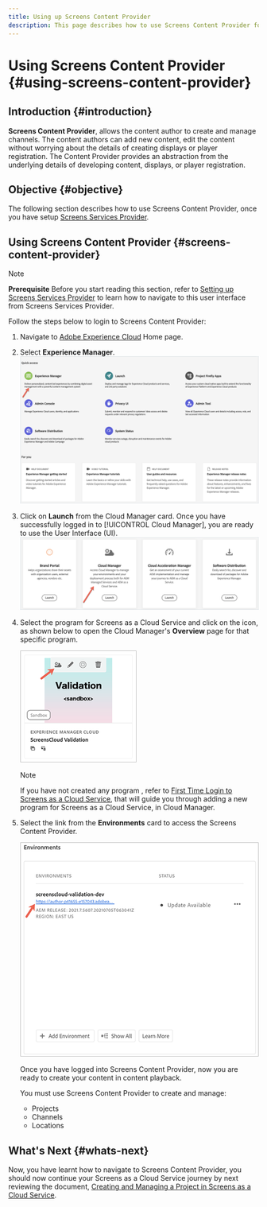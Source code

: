 ```yaml
---
title: Using up Screens Content Provider
description: This page describes how to use Screens Content Provider for creating content.
---
```


# Using Screens Content Provider {#using-screens-content-provider}

## Introduction {#introduction}

**Screens Content Provider**, allows the content author to create and manage channels. The content authors can add new content, edit the content without worrying about the details of creating displays or player registration. The Content Provider provides an abstraction from the underlying details of developing content, displays, or player registration.

## Objective {#objective}

The following section describes how to use Screens Content Provider, once you have setup [Screens Services Provider](https://experienceleague.adobe.com/docs/experience-manager-cloud-service/screens-as-cloud-service/configure-screens-cloud/navigating-to-screens-services-provider.html?lang=en). 

## Using Screens Content Provider {#screens-content-provider}

>[!NOTE]
>**Prerequisite**
>Before you start reading this section, refer to [Setting up Screens Services Provider](https://experienceleague.adobe.com/docs/experience-manager-cloud-service/screens-as-cloud-service/configure-screens-cloud/navigating-to-screens-services-provider.html?lang=en) to learn how to navigate to this user interface from Screens Services Provider.

Follow the steps below to login to Screens Content Provider:

1. Navigate to [Adobe Experience Cloud](https://experience.adobe.com) Home page.

1. Select **Experience Manager**.
   ![](/help/onboarding/getting-access-to-aem-in-cloud/assets/landing-page1.png)

1. Click on **Launch** from the Cloud Manager card. Once you have successfully logged in to [!UICONTROL Cloud Manager], you are ready to use the User Interface (UI).
   ![](/help/onboarding/getting-access-to-aem-in-cloud/assets/landing-page2.png)

1. Select the program for Screens as a Cloud Service and click on the icon, as shown below to open the Cloud Manager's **Overview** page for that specific program.

   ![](/help/screens-cloud/assets/configure/screens-cp-1.png)

   >[!NOTE]
   >If you have not created any program , refer to [First Time Login to Screens as a Cloud Service](https://experienceleague.adobe.com/docs/experience-manager-cloud-service/screens-as-cloud-service/onboarding-screens-cloud/first-time-login-screens-cloud.html?lang=en), that will guide you through adding a new program for Screens as a Cloud Service, in Cloud Manager.
  

1. Select the link from  the **Environments** card to access the Screens Content Provider.

   ![](/help/screens-cloud/assets/configure/screens-cp-2.png)

   Once you have logged into Screens Content Provider, now you are ready to create your content in content playback. 

   You must use Screens Content Provider to create and manage:

   * Projects
   * Channels
   * Locations

## What's Next {#whats-next}

Now, you have learnt how to navigate to Screens Content Provider, you should now continue your Screens as a Cloud Service journey by next reviewing the document, [Creating and Managing a Project in Screens as a Cloud Service](https://experienceleague.adobe.com/docs/experience-manager-cloud-service/screens-as-cloud-service/create-content/creating-projects-screens-cloud.html?lang=en).


